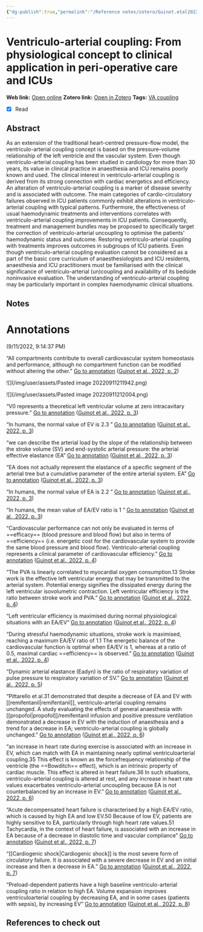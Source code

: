 ```yaml
---
{"dg-publish":true,"permalink":"/Reference notes/zotero/Guinot.etal2022/","title":"Ventriculo-arterial coupling: From physiological concept to clinical application in peri-operative care and ICUs"}
---
```



# Ventriculo-arterial coupling: From physiological concept to clinical application in peri-operative care and ICUs
**Web link:** [Open online](https://journals.lww.com/ejaintensivecare/Fulltext/2022/04000/Ventriculo_arterial_coupling__from_physiological.1.aspx)
**Zotero link:** [Open in Zotero](zotero://select/items/@Guinot.etal2022)
**Tags:** [VA coupling](../../Knowledge/Medicine/Ventriculo-arterial%20coupling.md)
- [x] Read

## Abstract

As an extension of the traditional heart-centred pressure-flow model, the ventriculo-arterial coupling concept is based on the pressure–volume relationship of the left ventricle and the vascular system. Even though ventriculo-arterial coupling has been studied in cardiology for more than 30 years, its value in clinical practice in anaesthesia and ICU remains poorly known and used. The clinical interest in ventriculo-arterial coupling is derived from its strong connection with cardiac energetics and efficiency. An alteration of ventriculo-arterial coupling is a marker of disease severity and is associated with outcome. The main categories of cardio-circulatory failures observed in ICU patients commonly exhibit alterations in ventriculo-arterial coupling with typical patterns. Furthermore, the effectiveness of usual haemodynamic treatments and interventions correlates with ventriculo-arterial coupling improvements in ICU patients. Consequently, treatment and management bundles may be proposed to specifically target the correction of ventriculo-arterial uncoupling to optimise the patients’ haemodynamic status and outcome. Restoring ventriculo-arterial coupling with treatments improves outcomes in subgroups of ICU patients. Even though ventriculo-arterial coupling evaluation cannot be considered as a part of the basic core curriculum of anaesthesiologists and ICU residents, anaesthesia and ICU practitioners must be familiarised with the clinical significance of ventriculo-arterial (un)coupling and availability of its bedside noninvasive evaluation. The understanding of ventriculo-arterial coupling may be particularly important in complex haemodynamic clinical situations.

## Notes
# Annotations  
(9/11/2022, 9:14:37 PM)

“All compartments contribute to overall cardiovascular system homeostasis and performance, although no compartment function can be modified without altering the other.” [Go to annotation](zotero://open-pdf/library/items/SYILKYPU?page=2&annotation=U6CR34VA) ([Guinot et al., 2022, p. 2](zotero://select/library/items/VDZ83V3G))

![](/img/user/assets/Pasted image 20220911211942.png)

![](/img/user/assets/Pasted image 20220911212004.png)


“V0 represents a theoretical left ventricular volume at zero intracavitary pressure.” [Go to annotation](zotero://open-pdf/library/items/SYILKYPU?page=3&annotation=XB7N74RN) ([Guinot et al., 2022, p. 3](zotero://select/library/items/VDZ83V3G))

“In humans, the normal value of EV is 2.3 ” [Go to annotation](zotero://open-pdf/library/items/SYILKYPU?page=3&annotation=2RBYC4L6) ([Guinot et al., 2022, p. 3](zotero://select/library/items/VDZ83V3G))

“we can describe the arterial load by the slope of the relationship between the stroke volume (SV) and end-systolic arterial pressure: the arterial effective elastance (EA” [Go to annotation](zotero://open-pdf/library/items/SYILKYPU?page=3&annotation=DR3RDEJ9) ([Guinot et al., 2022, p. 3](zotero://select/library/items/VDZ83V3G))

“EA does not actually represent the elastance of a specific segment of the arterial tree but a cumulative parameter of the entire arterial system. EA” [Go to annotation](zotero://open-pdf/library/items/SYILKYPU?page=3&annotation=NZR64YGK) ([Guinot et al., 2022, p. 3](zotero://select/library/items/VDZ83V3G))

“In humans, the normal value of EA is 2.2 ” [Go to annotation](zotero://open-pdf/library/items/SYILKYPU?page=3&annotation=HR53UDET) ([Guinot et al., 2022, p. 3](zotero://select/library/items/VDZ83V3G))

“In humans, the mean value of EA/EV ratio is 1 ” [Go to annotation](zotero://open-pdf/library/items/SYILKYPU?page=3&annotation=2UD9V6BB) ([Guinot et al., 2022, p. 3](zotero://select/library/items/VDZ83V3G))

“Cardiovascular performance can not only be evaluated in terms of ==efficacy== (blood pressure and blood flow) but also in terms of ==efficiency== (i.e. energetic cost for the cardiovascular system to provide the same blood pressure and blood flow). Ventriculo-arterial coupling represents a clinical parameter of cardiovascular efficiency.” [Go to annotation](zotero://open-pdf/library/items/SYILKYPU?page=4&annotation=5Q2II23F) ([Guinot et al., 2022, p. 4](zotero://select/library/items/VDZ83V3G))

“The PVA is linearly correlated to myocardial oxygen consumption.13 Stroke work is the effective left ventricular energy that may be transmitted to the arterial system. Potential energy signifies the dissipated energy during the left ventricular isovolumetric contraction. Left ventricular efficiency is the ratio between stroke work and PVA.” [Go to annotation](zotero://open-pdf/library/items/SYILKYPU?page=4&annotation=HZFGBBA4) ([Guinot et al., 2022, p. 4](zotero://select/library/items/VDZ83V3G))

“Left ventricular efficiency is maximised during normal physiological situations with an EA/EV” [Go to annotation](zotero://open-pdf/library/items/SYILKYPU?page=4&annotation=28F6KS4Q) ([Guinot et al., 2022, p. 4](zotero://select/library/items/VDZ83V3G))

“During stressful haemodynamic situations, stroke work is maximised, reaching a maximum EA/EV ratio of 1.1 The energetic balance of the cardiovascular function is optimal when EA/EV is 1, whereas at a ratio of 0.5, maximal cardiac ==efficiency== is observed.” [Go to annotation](zotero://open-pdf/library/items/SYILKYPU?page=4&annotation=UT5RPUIB) ([Guinot et al., 2022, p. 4](zotero://select/library/items/VDZ83V3G))

“Dynamic arterial elastance (Eadyn) is the ratio of respiratory variation of pulse pressure to respiratory variation of SV.” [Go to annotation](zotero://open-pdf/library/items/SYILKYPU?page=5&annotation=3SKXTGKB) ([Guinot et al., 2022, p. 5](zotero://select/library/items/VDZ83V3G))

“Pittarello et al.31 demonstrated that despite a decrease of EA and EV with [[remifentanil\|remifentanil]], ventriculo-arterial coupling remains unchanged. A study evaluating the effects of general anaesthesia with [[propofol\|propofol]]/remifentanil infusion and positive pressure ventilation demonstrated a decrease in EV with the induction of anaesthesia and a trend for a decrease in EA; ventriculo-arterial coupling is globally unchanged.” [Go to annotation](zotero://open-pdf/library/items/SYILKYPU?page=6&annotation=D97DMJS6) ([Guinot et al., 2022, p. 6](zotero://select/library/items/VDZ83V3G))

“an increase in heart rate during exercise is associated with an increase in EV, which can match with EA in maintaining nearly optimal ventriculoarterial coupling.35 This effect is known as the forcefrequency relationship of the ventricle (the ==Bowditch== effect), which is an intrinsic property of cardiac muscle. This effect is altered in heart failure.36 In such situations, ventriculo-arterial coupling is altered at rest, and any increase in heart rate values exacerbates ventriculo-arterial uncoupling because EA is not counterbalanced by an increase in EV.” [Go to annotation](zotero://open-pdf/library/items/SYILKYPU?page=6&annotation=SE64FXVD) ([Guinot et al., 2022, p. 6](zotero://select/library/items/VDZ83V3G))

“Acute decompensated heart failure is characterised by a high EA/EV ratio, which is caused by high EA and low EV.50 Because of low EV, patients are highly sensitive to EA, particularly through high heart rate values.51 Tachycardia, in the context of heart failure, is associated with an increase in EA because of a decrease in diastolic time and vascular compliance” [Go to annotation](zotero://open-pdf/library/items/SYILKYPU?page=7&annotation=3EAAVYZ5) ([Guinot et al., 2022, p. 7](zotero://select/library/items/VDZ83V3G))

“[[Cardiogenic shock\|Cardiogenic shock]] is the most severe form of circulatory failure. It is associated with a severe decrease in EV and an initial increase and then a decrease in EA.” [Go to annotation](zotero://open-pdf/library/items/SYILKYPU?page=7&annotation=8LQICWDJ) ([Guinot et al., 2022, p. 7](zotero://select/library/items/VDZ83V3G))

“Preload-dependent patients have a high baseline ventriculo-arterial coupling ratio in relation to high EA. Volume expansion improves ventriculoarterial coupling by decreasing EA, and in some cases (patients with sepsis), by increasing EV” [Go to annotation](zotero://open-pdf/library/items/SYILKYPU?page=8&annotation=4J9DSPQV) ([Guinot et al., 2022, p. 8](zotero://select/library/items/VDZ83V3G))

## References to check out
